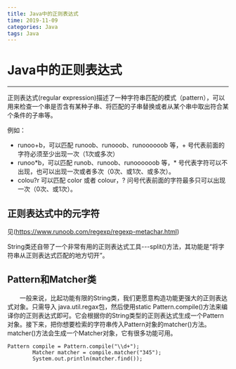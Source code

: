 ```yaml
---
title: Java中的正则表达式
time: 2019-11-09
categories: Java
tags: Java
---
```


# Java中的正则表达式
---
正则表达式(regular expression)描述了一种字符串匹配的模式（pattern），可以用来检查一个串是否含有某种子串、将匹配的子串替换或者从某个串中取出符合某个条件的子串等。

例如：
* runoo+b，可以匹配 runoob、runooob、runoooooob 等，+ 号代表前面的字符必须至少出现一次（1次或多次）
* runoo\*b，可以匹配 runob、runoob、runoooooob 等，* 号代表字符可以不出现，也可以出现一次或者多次（0次、或1次、或多次）。
* colou?r 可以匹配 color 或者 colour，? 问号代表前面的字符最多只可以出现一次（0次、或1次）。

## 正则表达式中的元字符
见(https://www.runoob.com/regexp/regexp-metachar.html)

String类还自带了一个非常有用的正则表达式工具---split()方法，其功能是“将字符串从正则表达式匹配的地方切开”。

## Pattern和Matcher类
&emsp;&emsp;一般来说，比起功能有限的String类，我们更愿意构造功能更强大的正则表达式对象。只需导入 java.util.regax包，然后使用static Pattern.compile()方法来编译你的正则表达式即可。它会根据你的String类型的正则表达式生成一个Pattern对象。接下来，把你想要检索的字符串传入Pattern对象的matcher()方法。matcher()方法会生成一个Matcher对象，它有很多功能可用。

```
Pattern compile = Pattern.compile("\\d+");
        Matcher matcher = compile.matcher("345");
        System.out.println(matcher.find());
```

